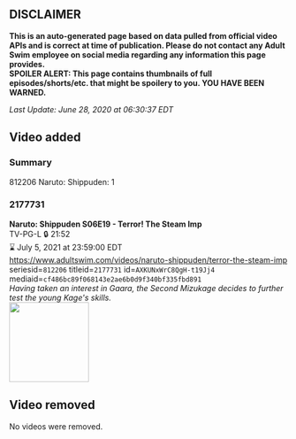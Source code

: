 ## DISCLAIMER
**This is an auto-generated page based on data pulled from official video APIs and is correct at time of publication. Please do not contact any Adult Swim employee on social media regarding any information this page provides.**  
**SPOILER ALERT: This page contains thumbnails of full episodes/shorts/etc. that might be spoilery to you. YOU HAVE BEEN WARNED.**  

_Last Update: June 28, 2020 at 06:30:37 EDT_
## Video added
### Summary
812206 Naruto: Shippuden: 1  
### 2177731
**Naruto: Shippuden S06E19 - Terror! The Steam Imp**  
TV-PG-L 🔒 21:52  
⌛ July 5, 2021 at 23:59:00 EDT  
https://www.adultswim.com/videos/naruto-shippuden/terror-the-steam-imp  
seriesid=`812206` titleid=`2177731` id=`AXKUNxWrC8QgH-t19Jj4` mediaid=`cf486bc89f068143e2ae6b0d9f340bf335fbd891`  
_Having taken an interest in Gaara, the Second Mizukage decides to further test the young Kage's skills._  
<a href="https://media.cdn.adultswim.com/uploads/20200608/thumbnails/2_2068955322-narutoshippuden_302_TerrorTheSteamImp.jpg"><img src="https://media.cdn.adultswim.com/uploads/20200608/thumbnails/2_2068955322-narutoshippuden_302_TerrorTheSteamImp.jpg" height="144px" /></a>
## Video removed
No videos were removed.  
